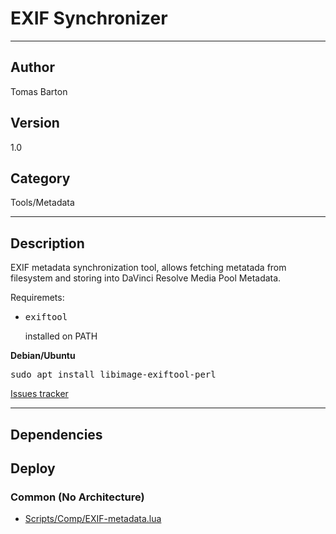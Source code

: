 # EXIF Synchronizer
___

## Author
Tomas Barton

## Version
1.0

## Category
Tools/Metadata

___

## Description
EXIF metadata synchronization tool, allows fetching metatada from filesystem and storing into DaVinci Resolve Media Pool Metadata.

Requiremets:

<ul>
  <li><pre>exiftool</pre></li> installed on PATH
</ul>

<strong>Debian/Ubuntu</strong>
<pre>
sudo apt install libimage-exiftool-perl
</pre>

<a href="https://github.com/deric/DaVinciResolve-metadata/issues">Issues tracker</a>


___

## Dependencies

## Deploy

### Common (No Architecture)

<ul>
<li><a href="https://gitlab.com/WeSuckLess/Reactor/-/blob/master/Atoms/com.deric.ExifMetadata/Scripts/Comp/EXIF-metadata.lua?ref_type=heads">Scripts/Comp/EXIF-metadata.lua</a></li>
</ul>
